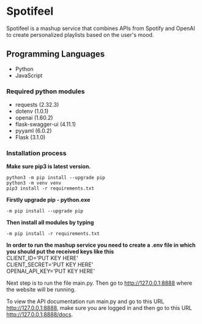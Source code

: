 # Spotifeel

Spotifeel is a mashup service that combines APIs from Spotify and OpenAI to create personalized playlists based on the user's mood.

## Programming Languages

- Python
- JavaScript

### Required python modules

- requests (2.32.3)
- dotenv (1.0.1)
- openai (1.60.2)
- flask-swagger-ui (4.11.1)
- pyyaml (6.0.2)
- Flask (3.1.0)

### Installation process

**Make sure pip3 is latest version.**
```
python3 -m pip install --upgrade pip
python3 -m venv venv
pip3 install -r requirements.txt
```

**Firstly upgrade pip - python.exe**
```
-m pip install --upgrade pip
```
**Then install all modules by typing**
```
-m pip install -r requirements.txt
```

**In order to run the mashup service you need to create a .env file in which you should put the received keys like this**\
CLIENT_ID='PUT KEY HERE'\
CLIENT_SECRET='PUT KEY HERE'\
OPENAI_API_KEY='PUT KEY HERE'

Next step is to run the file main.py. Then go to <http://127.0.0.1:8888> where the website will be running.

To view the API documentation run main.py and go to this URL <http://127.0.0.1:8888>, make sure you are logged in and then go to this URL  <http://127.0.0.1:8888/docs>.
